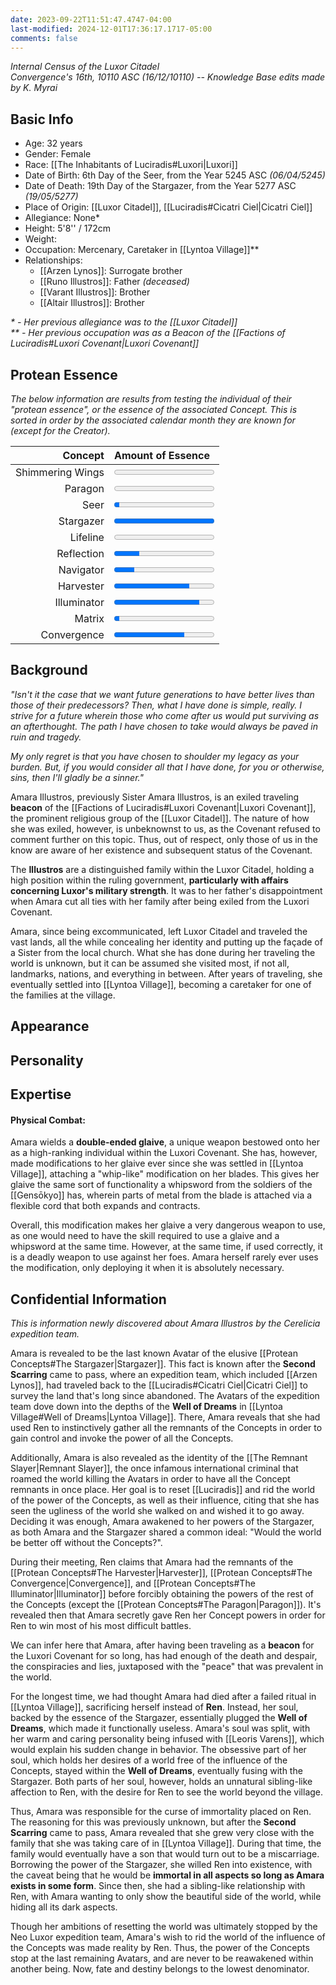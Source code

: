 ```yaml
---
date: 2023-09-22T11:51:47.4747-04:00
last-modified: 2024-12-01T17:36:17.1717-05:00
comments: false
---
```

*Internal Census of the Luxor Citadel*  
*Convergence's 16th, 10110 ASC (16/12/10110) -- Knowledge Base edits made by K. Myrai*
## Basic Info
- Age: 32 years
- Gender: Female
- Race: [[The Inhabitants of Luciradis#Luxori|Luxori]]
- Date of Birth: 6th Day of the Seer, from the Year 5245 ASC *(06/04/5245)*
- Date of Death: 19th Day of the Stargazer, from the Year 5277 ASC *(19/05/5277)*
- Place of Origin: [[Luxor Citadel]], [[Luciradis#Cicatri Ciel|Cicatri Ciel]]
- Allegiance: None*
- Height: 5'8'' / 172cm
- Weight:
- Occupation: Mercenary, Caretaker in [[Lyntoa Village]]**
- Relationships:
	- [[Arzen Lynos]]: Surrogate brother
	- [[Runo Illustros]]: Father *(deceased)*
	- [[Varant Illustros]]: Brother
	- [[Altair Illustros]]: Brother

_* -  Her previous allegiance was to the [[Luxor Citadel]]_  
_** - Her previous occupation was as a Beacon of the [[Factions of Luciradis#Luxori Covenant|Luxori Covenant]]_

## Protean Essence

*The below information are results from testing the individual of their "protean essence", or the essence of the associated Concept. This is sorted in order by the associated calendar month they are known for (except for the Creator).*

|      **Concept** | **Amount of Essence**                       |
| ---------------: | :------------------------------------------ |
| Shimmering Wings | <progress value="0" max="100"></progress>   |
|          Paragon | <progress value="0" max="100"></progress>   |
|             Seer | <progress value="5" max="100"></progress>   |
|        Stargazer | <progress value="100" max="100"></progress> |
|         Lifeline | <progress value="0" max="100"></progress>   |
|       Reflection | <progress value="25" max="100"></progress>  |
|        Navigator | <progress value="20" max="100"></progress>  |
|        Harvester | <progress value="75" max="100"></progress>  |
|      Illuminator | <progress value="85" max="100"></progress>  |
|           Matrix | <progress value="5" max="100"></progress>   |
|      Convergence | <progress value="70" max="100"></progress>  |

## Background

*"Isn't it the case that we want future generations to have better lives than those of their predecessors? Then, what I have done is simple, really. I strive for a future wherein those who come after us would put surviving as an afterthought. The path I have chosen to take would always be paved in ruin and tragedy.*

*My only regret is that you have chosen to shoulder my legacy as your burden. But, if you would consider all that I have done, for you or otherwise, sins, then I'll gladly be a sinner."*

Amara Illustros, previously Sister Amara Illustros, is an exiled traveling **beacon** of the [[Factions of Luciradis#Luxori Covenant|Luxori Covenant]], the prominent religious group of the [[Luxor Citadel]]. The nature of how she was exiled, however, is unbeknownst to us, as the Covenant refused to comment further on this topic. Thus, out of respect, only those of us in the know are aware of her existence and subsequent status of the Covenant.

The **Illustros** are a distinguished family within the Luxor Citadel, holding a high position within the ruling government, **particularly with affairs concerning Luxor's military strength**. It was to her father's disappointment when Amara cut all ties with her family after being exiled from the Luxori Covenant.

Amara, since being excommunicated, left Luxor Citadel and traveled the vast lands, all the while concealing her identity and putting up the façade of a Sister from the local church. What she has done during her traveling the world is unknown, but it can be assumed she visited most, if not all, landmarks, nations, and everything in between. After years of traveling, she eventually settled into [[Lyntoa Village]], becoming a caretaker for one of the families at the village.

## Appearance


## Personality


## Expertise

#### Physical Combat:

Amara wields a **double-ended glaive**, a unique weapon bestowed onto her as a high-ranking individual within the Luxori Covenant. She has, however, made modifications to her glaive ever since she was settled in [[Lyntoa Village]], attaching a "whip-like" modification on her blades. This gives her glaive the same sort of functionality a whipsword from the soldiers of the [[Gensōkyo]] has, wherein parts of metal from the blade is attached via a flexible cord that both expands and contracts.

Overall, this modification makes her glaive a very dangerous weapon to use, as one would need to have the skill required to use a glaive and a whipsword at the same time. However, at the same time, if used correctly, it is a deadly weapon to use against her foes. Amara herself rarely ever uses the modification, only deploying it when it is absolutely necessary.

## Confidential Information
*This is information newly discovered about Amara Illustros by the Cerelicia expedition team.*

Amara is revealed to be the last known Avatar of the elusive [[Protean Concepts#The Stargazer|Stargazer]]. This fact is known after the **Second Scarring** came to pass, where an expedition team, which included [[Arzen Lynos]], had traveled back to the [[Luciradis#Cicatri Ciel|Cicatri Ciel]] to survey the land that's long since abandoned. The Avatars of the expedition team dove down into the depths of the **Well of Dreams** in [[Lyntoa Village#Well of Dreams|Lyntoa Village]]. There, Amara reveals that she had used Ren to instinctively gather all the remnants of the Concepts in order to gain control and invoke the power of all the Concepts.

Additionally, Amara is also revealed as the identity of the [[The Remnant Slayer|Remnant Slayer]], the once infamous international criminal that roamed the world killing the Avatars in order to have all the Concept remnants in once place. Her goal is to reset [[Luciradis]] and rid the world of the power of the Concepts, as well as their influence, citing that she has seen the ugliness of the world she walked on and wished it to go away. Deciding it was enough, Amara awakened to her powers of the Stargazer, as both Amara and the Stargazer shared a common ideal: "Would the world be better off without the Concepts?".

During their meeting, Ren claims that Amara had the remnants of the [[Protean Concepts#The Harvester|Harvester]], [[Protean Concepts#The Convergence|Convergence]], and [[Protean Concepts#The Illuminator|Illuminator]] before forcibly obtaining the powers of the rest of the Concepts (except the [[Protean Concepts#The Paragon|Paragon]]). It's revealed then that Amara secretly gave Ren her Concept powers in order for Ren to win most of his most difficult battles.

We can infer here that Amara, after having been traveling as a **beacon** for the Luxori Covenant for so long, has had enough of the death and despair, the conspiracies and lies, juxtaposed with the "peace" that was prevalent in the world.

For the longest time, we had thought Amara had died after a failed ritual in [[Lyntoa Village]], sacrificing herself instead of **Ren**. Instead, her soul, backed by the essence of the Stargazer, essentially plugged the **Well of Dreams**, which made it functionally useless. Amara's soul was split, with her warm and caring personality being infused with [[Leoris Varens]], which would explain his sudden change in behavior. The obsessive part of her soul, which holds her desires of a world free of the influence of the Concepts, stayed within the **Well of Dreams**, eventually fusing with the Stargazer. Both parts of her soul, however, holds an unnatural sibling-like affection to Ren, with the desire for Ren to see the world beyond the village.

Thus, Amara was responsible for the curse of immortality placed on Ren. The reasoning for this was previously unknown, but after the **Second Scarring** came to pass, Amara revealed that she grew very close with the family that she was taking care of in [[Lyntoa Village]]. During that time, the family would eventually have a son that would turn out to be a miscarriage. Borrowing the power of the Stargazer, she willed Ren into existence, with the caveat being that he would be **immortal in all aspects so long as Amara exists in some form**. Since then, she had a sibling-like relationship with Ren, with Amara wanting to only show the beautiful side of the world, while hiding all its dark aspects.

Though her ambitions of resetting the world was ultimately stopped by the Neo Luxor expedition team, Amara's wish to rid the world of the influence of the Concepts was made reality by Ren. Thus, the power of the Concepts stop at the last remaining Avatars, and are never to be reawakened within another being. Now, fate and destiny belongs to the lowest denominator.

